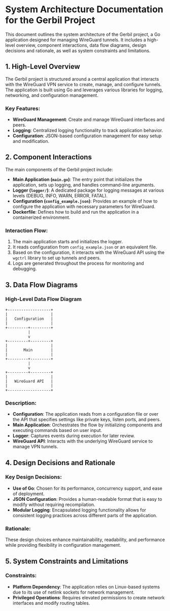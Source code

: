 # System Architecture Documentation for the Gerbil Project

This document outlines the system architecture of the Gerbil project, a Go application designed for managing WireGuard tunnels. It includes a high-level overview, component interactions, data flow diagrams, design decisions and rationale, as well as system constraints and limitations.

## 1. High-Level Overview

The Gerbil project is structured around a central application that interacts with the WireGuard VPN service to create, manage, and configure tunnels. The application is built using Go and leverages various libraries for logging, networking, and configuration management.

### Key Features:
- **WireGuard Management**: Create and manage WireGuard interfaces and peers.
- **Logging**: Centralized logging functionality to track application behavior.
- **Configuration**: JSON-based configuration management for easy setup and modification.

## 2. Component Interactions

The main components of the Gerbil project include:

- **Main Application (`main.go`)**: The entry point that initializes the application, sets up logging, and handles command-line arguments.
- **Logger (`logger/`)**: A dedicated package for logging messages at various levels (DEBUG, INFO, WARN, ERROR, FATAL).
- **Configuration (`config_example.json`)**: Provides an example of how to configure the application with necessary parameters for WireGuard.
- **Dockerfile**: Defines how to build and run the application in a containerized environment.

### Interaction Flow:
1. The main application starts and initializes the logger.
2. It reads configuration from `config_example.json` or an equivalent file.
3. Based on the configuration, it interacts with the WireGuard API using the `wgctrl` library to set up tunnels and peers.
4. Logs are generated throughout the process for monitoring and debugging.

## 3. Data Flow Diagrams

### High-Level Data Flow Diagram

```plaintext
+-------------------+
|                   |
|   Configuration   |
|                   |
+---------+---------+
          |
          v
+---------+---------+
|                   |
|       Main        |
|                   |
+---------+---------+
          |
          v
+---------+---------+
|                   |
|   WireGuard API   |
|                   |
+-------------------+
```

### Description:
- **Configuration**: The application reads from a configuration file or over the API that specifies settings like private keys, listen ports, and peers.
- **Main Application**: Orchestrates the flow by initializing components and executing commands based on user input.
- **Logger**: Captures events during execution for later review.
- **WireGuard API**: Interacts with the underlying WireGuard service to manage VPN tunnels.

## 4. Design Decisions and Rationale

### Key Design Decisions:
- **Use of Go**: Chosen for its performance, concurrency support, and ease of deployment.
- **JSON Configuration**: Provides a human-readable format that is easy to modify without requiring recompilation.
- **Modular Logging**: Encapsulated logging functionality allows for consistent logging practices across different parts of the application.

### Rationale:
These design choices enhance maintainability, readability, and performance while providing flexibility in configuration management.

## 5. System Constraints and Limitations

### Constraints:
- **Platform Dependency**: The application relies on Linux-based systems due to its use of netlink sockets for network management.
- **Privileged Operations**: Requires elevated permissions to create network interfaces and modify routing tables.